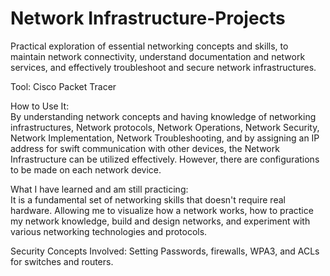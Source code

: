 # Network Infrastructure-Projects
Practical exploration of essential networking concepts and skills, to maintain network connectivity, understand documentation and network services, and effectively troubleshoot and secure network infrastructures.

Tool: Cisco Packet Tracer

How to Use It: <br>
By understanding network concepts and having knowledge of networking infrastructures, Network protocols, Network Operations, Network Security, Network Implementation, Network Troubleshooting, and by assigning an IP address for swift communication with other devices, the Network Infrastructure can be utilized effectively. However, there are configurations to be made on each network device. 

What I have learned and am still practicing:<br>
It is a fundamental set of networking skills that doesn't require real hardware. Allowing me to visualize how a network works, how to practice my network knowledge, build and design networks, and experiment with various networking technologies and protocols.

Security Concepts Involved: Setting Passwords, firewalls, WPA3, and ACLs for switches and routers.
